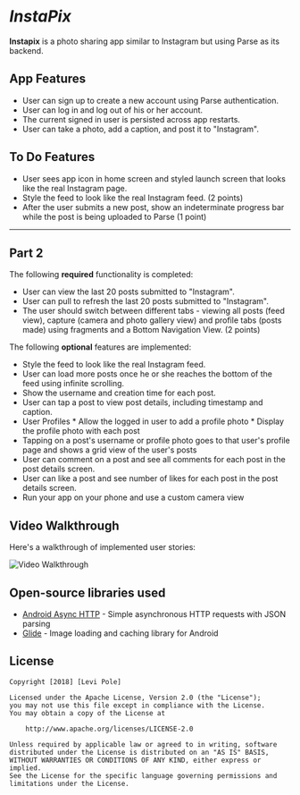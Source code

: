 
# *InstaPix*

**Instapix** is a photo sharing app similar to Instagram but using Parse as its backend.

## App Features

* User can sign up to create a new account using Parse authentication.
* User can log in and log out of his or her account.
* The current signed in user is persisted across app restarts.
* User can take a photo, add a caption, and post it to "Instagram".

## To Do Features

* User sees app icon in home screen and styled launch screen that looks like the real Instagram page.
* Style the feed to look like the real Instagram feed. (2 points)
* After the user submits a new post, show an indeterminate progress bar while the post is being uploaded to Parse (1 point)


---------------------------------------------------------------------------------
## Part 2

The following **required** functionality is completed:

* User can view the last 20 posts submitted to "Instagram".
* User can pull to refresh the last 20 posts submitted to "Instagram".
* The user should switch between different tabs - viewing all posts (feed view), capture (camera and photo gallery view) and profile tabs (posts made) using fragments and a Bottom Navigation View. (2 points)

The following **optional** features are implemented:

* Style the feed to look like the real Instagram feed.
* User can load more posts once he or she reaches the bottom of the feed using infinite scrolling.
* Show the username and creation time for each post.
* User can tap a post to view post details, including timestamp and caption.
* User Profiles
      * Allow the logged in user to add a profile photo
      * Display the profile photo with each post
* Tapping on a post's username or profile photo goes to that user's profile page and shows a grid view of the user's posts
* User can comment on a post and see all comments for each post in the post details screen.
* User can like a post and see number of likes for each post in the post details screen.
* Run your app on your phone and use a custom camera view

## Video Walkthrough

Here's a walkthrough of implemented user stories:

<img src='https://github.com/leviwp48/InstaPix/blob/master/InstaPix2.gif' title='Video Walkthrough' width='' alt='Video Walkthrough' />

## Open-source libraries used

- [Android Async HTTP](https://github.com/loopj/android-async-http) - Simple asynchronous HTTP requests with JSON parsing
- [Glide](https://github.com/bumptech/glide) - Image loading and caching library for Android

## License

    Copyright [2018] [Levi Pole]

    Licensed under the Apache License, Version 2.0 (the "License");
    you may not use this file except in compliance with the License.
    You may obtain a copy of the License at

        http://www.apache.org/licenses/LICENSE-2.0

    Unless required by applicable law or agreed to in writing, software
    distributed under the License is distributed on an "AS IS" BASIS,
    WITHOUT WARRANTIES OR CONDITIONS OF ANY KIND, either express or implied.
    See the License for the specific language governing permissions and
    limitations under the License.
